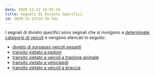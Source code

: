 ```yaml
---
date: 2020-12-22 15:55:54
title: Segnali di Divieto Specifici
id: 2020-12-22t15-55-54z
---
```


I segnali di divieto specifici sono segnali che si rivolgono a
[determinate categorie di veicoli](./2020-12-05t16-33-32z.md) e vengono elencati
in seguito:

- [divieto di sorpasso veicoli pesanti](./2020-12-22t15-59-02z.md)
- [transito vietato a pedoni](./2020-12-22t16-24-45z.md)
- [transito vietato a veicoli a trazione animale](./2020-12-22t16-28-13z.md)
- [transito vietato a velocipedi](./2020-12-22t17-03-35z.md)
- [transito vietato a veicoli a braccia](./2020-12-22t17-08-01z.md)
